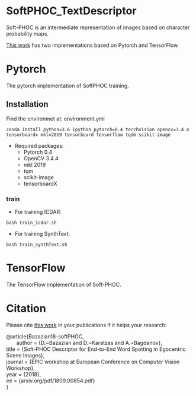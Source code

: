 # SoftPHOC_TextDescriptor
Soft-PHOC is an intermediate representation of images based on character probability maps.

[This work](arxiv.org/pdf/1809.00854.pdf) has two implementations based on Pytorch and TensorFlow.


# Pytorch #

The pytorch implementation of SoftPHOC training.

## Installation ##

Find the environmet at: environment.yml
```
conda install python=3.6 ipython pytorch=0.4 torchvision opencv=3.4.4 tensorboardx mkl=2019 tensorboard tensorflow tqdm scikit-image
```
* Required packages:
    * Pytorch 0.4
    * OpenCV 3.4.4
    * mkl 2019
    * tqm
    * scikit-image
    * tensorboardX

### train ###

* For training ICDAR:
``` 
bash train_icdar.sh
```

* For training SynthText:
``` 
bash train_synthText.sh
```

# TensorFlow #

The TensorFlow implementation of Soft-PHOC. 


# Citation #

Please cite [this work](arxiv.org/pdf/1809.00854.pdf) in your publications if it helps your research: <br />

@article{Bazazian18-softPHOC,<br />
&nbsp;&nbsp;&nbsp;&nbsp;&nbsp;&nbsp;	author = {D.~Bazazian and D.~Karatzas and A.~Bagdanov},<br />
	title = {Soft-PHOC Descriptor for End-to-End Word Spotting in Egocentric Scene Images},<br />
	journal = {EPIC workshop at European Conference on Computer Vision Workshop},<br />
	year = {2018},<br />
        ee = {arxiv.org/pdf/1809.00854.pdf}<br />
}<br />
